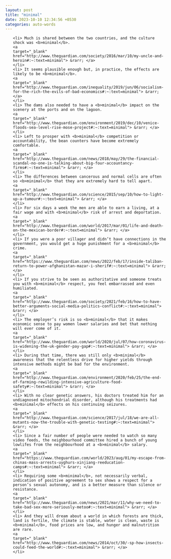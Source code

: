 ```yaml
---
layout: post
title: "minimal"
date: 2023-10-10 12:34:56 +0530
categories: auto-words
---
```

<ol>

    <li> Much is shared between the two countries, and the culture shock was <b>minimal</b>.
    <a 
    target="_blank" 
    href="http://www.theguardian.com/society/2016/mar/10/my-uncle-and-heroin#:~:text=minimal"> &rarr; </a>
    </li>
    <li> It seems plausible enough but, in practice, the effects are likely to be <b>minimal</b>.
    <a 
    target="_blank" 
    href="http://www.theguardian.com/inequality/2019/jun/06/socialism-for-the-rich-the-evils-of-bad-economics#:~:text=minimal"> &rarr; </a>
    </li>
    <li> The dams also needed to have a <b>minimal</b> impact on the scenery at the ports and on the lagoon.
    <a 
    target="_blank" 
    href="http://www.theguardian.com/environment/2019/dec/10/venice-floods-sea-level-rise-mose-project#:~:text=minimal"> &rarr; </a>
    </li>
    <li> Left to prosper with <b>minimal</b> competition or accountability, the bean counters have become extremely comfortable.
    <a 
    target="_blank" 
    href="http://www.theguardian.com/news/2018/may/29/the-financial-scandal-no-one-is-talking-about-big-four-accountancy-firms#:~:text=minimal"> &rarr; </a>
    </li>
    <li> The differences between cancerous and normal cells are often so <b>minimal</b> that they are extremely hard to tell apart.
    <a 
    target="_blank" 
    href="http://www.theguardian.com/science/2015/sep/10/how-to-light-up-a-tumour#:~:text=minimal"> &rarr; </a>
    </li>
    <li> For six days a week the men are able to earn a living, at a fair wage and with <b>minimal</b> risk of arrest and deportation.
    <a 
    target="_blank" 
    href="http://www.theguardian.com/world/2017/mar/01/life-and-death-on-the-mexican-border#:~:text=minimal"> &rarr; </a>
    </li>
    <li> If you were a poor villager and didn’t have connections in the government, you would get a huge punishment for a <b>minimal</b> crime.
    <a 
    target="_blank" 
    href="https://www.theguardian.com/news/2022/feb/17/inside-taliban-return-to-power-afghanistan-mazar-i-sherif#:~:text=minimal"> &rarr; </a>
    </li>
    <li> If you strive to be seen as authoritative and someone treats you with <b>minimal</b> respect, you feel embarrassed and even humiliated.
    <a 
    target="_blank" 
    href="http://www.theguardian.com/society/2021/feb/16/how-to-have-better-arguments-social-media-politics-conflict#:~:text=minimal"> &rarr; </a>
    </li>
    <li> The employer’s risk is so <b>minimal</b> that it makes economic sense to pay women lower salaries and bet that nothing will ever come of it.
    <a 
    target="_blank" 
    href="http://www.theguardian.com/world/2020/jul/07/how-coronavirus-is-widening-the-uk-gender-pay-gap#:~:text=minimal"> &rarr; </a>
    </li>
    <li> During that time, there was still only <b>minimal</b> awareness that the relentless drive for higher yields through intensive methods might be bad for the environment.
    <a 
    target="_blank" 
    href="http://www.theguardian.com/environment/2020/feb/25/the-end-of-farming-rewilding-intensive-agriculture-food-safety#:~:text=minimal"> &rarr; </a>
    </li>
    <li> With no clear genetic answers, his doctors treated him for an undiagnosed mitochondrial disorder, although his treatments had <b>minimal</b> effects on his continuing seizures.
    <a 
    target="_blank" 
    href="http://www.theguardian.com/science/2017/jul/18/we-are-all-mutants-now-the-trouble-with-genetic-testing#:~:text=minimal"> &rarr; </a>
    </li>
    <li> Since a fair number of people were needed to watch so many video feeds, the neighbourhood committee hired a bunch of young lowlifes from the neighbourhood at a <b>minimal</b> salary.
    <a 
    target="_blank" 
    href="https://www.theguardian.com/world/2023/aug/01/my-escape-from-chinas-mass-arrests-uyghurs-xinjiang-reeducation-camps#:~:text=minimal"> &rarr; </a>
    </li>
    <li> Requiring some <b>minimal</b>, not necessarily verbal, indication of positive agreement to sex shows a respect for a person’s sexual autonomy, and is a better measure than silence or resistance.
    <a 
    target="_blank" 
    href="http://www.theguardian.com/news/2021/mar/11/why-we-need-to-take-bad-sex-more-seriously-metoo#:~:text=minimal"> &rarr; </a>
    </li>
    <li> And they will dream about a world in which forests are thick, land is fertile, the climate is stable, water is clean, waste is <b>minimal</b>, food prices are low, and hunger and malnutrition are rare.
    <a 
    target="_blank" 
    href="http://www.theguardian.com/news/2014/oct/30/-sp-how-insects-could-feed-the-world#:~:text=minimal"> &rarr; </a>
    </li>